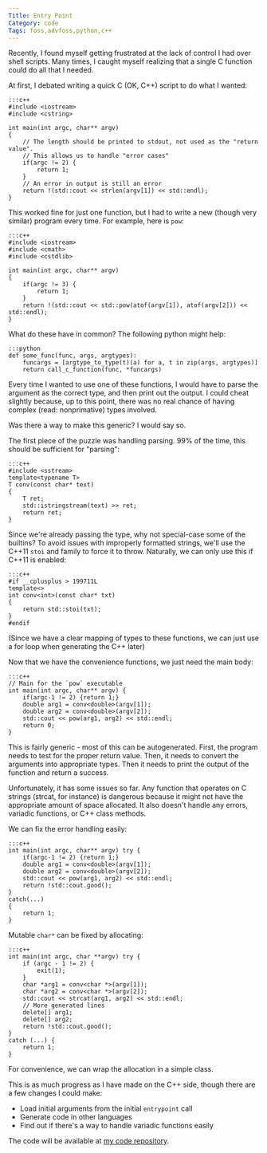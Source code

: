 ```yaml
---
Title: Entry Point
Category: code
Tags: foss,advfoss,python,c++
---
```


Recently, I found myself getting frustrated at the lack of control I had over shell scripts. Many times, I caught myself realizing that a single C function could do all that I needed.

At first, I debated writing a quick C (OK, C++) script to do what I wanted:

	:::c++
	#include <iostream>
	#include <cstring>

	int main(int argc, char** argv)
	{
		// The length should be printed to stdout, not used as the "return value".
		// This allows us to handle "error cases"
		if(argc != 2) {
			return 1;
		}
		// An error in output is still an error
		return !(std::cout << strlen(argv[1]) << std::endl);
	}

This worked fine for just one function, but I had to write a new (though very similar) program every time. For example, here is `pow`:

	:::c++
	#include <iostream>
	#include <cmath>
	#include <cstdlib>

	int main(int argc, char** argv)
	{
		if(argc != 3) {
			return 1;
		}
		return !(std::cout << std::pow(atof(argv[1]), atof(argv[2])) << std::endl);
	}

What do these have in common? The following python might help:

	:::python
	def some_func(func, args, argtypes):
		funcargs = [argtype_to_type(t)(a) for a, t in zip(args, argtypes)]
		return call_c_function(func, *funcargs)

Every time I wanted to use one of these functions, I would have to parse the argument as the correct type, and then print out the output. I could cheat slightly because, up to this point, there was no real chance of having complex (read: nonprimative) types involved.

Was there a way to make this generic? I would say so.

The first piece of the puzzle was handling parsing. 99% of the time, this should be sufficient for "parsing":

	:::c++
	#include <sstream>
	template<typename T>
	T conv(const char* text)
	{
		T ret;
		std::istringstream(text) >> ret;
		return ret;
	}

Since we're already passing the type, why not special-case some of the builtins? To avoid issues with improperly formatted strings, we'll use the C++11 `stoi` and family to force it to throw. Naturally, we can only use this if C++11 is enabled:

	:::c++
	#if __cplusplus > 199711L
	template<>
	int conv<int>(const char* txt)
	{
		return std::stoi(txt);
	}
	#endif

(Since we have a clear mapping of types to these functions, we can just use a for loop when generating the C++ later)

Now that we have the convenience functions, we just need the main body:

	:::c++
	// Main for the `pow` executable
	int main(int argc, char** argv) {
		if(argc-1 != 2) {return 1;}
		double arg1 = conv<double>(argv[1]);
		double arg2 = conv<double>(argv[2]);
		std::cout << pow(arg1, arg2) << std::endl;
		return 0;
	}

This is fairly generic - most of this can be autogenerated. First, the program needs to test for the proper return value. Then, it needs to convert the arguments into appropriate types. Then it needs to print the output of the function and return a success.

Unfortunately, it has some issues so far. Any function that operates on C strings (strcat, for instance) is dangerous because it might not have the appropriate amount of space allocated. It also doesn't handle any errors, variadic functions, or C++ class methods.

We can fix the error handling easily:

	:::c++
	int main(int argc, char** argv) try {
		if(argc-1 != 2) {return 1;}
		double arg1 = conv<double>(argv[1]);
		double arg2 = conv<double>(argv[2]);
		std::cout << pow(arg1, arg2) << std::endl;
		return !std::cout.good();
	}
	catch(...)
	{
		return 1;
	}

Mutable `char*` can be fixed by allocating:

	:::c++
	int main(int argc, char **argv) try {
		if (argc - 1 != 2) {
			exit(1);
		}
		char *arg1 = conv<char *>(argv[1]);
		char *arg2 = conv<char *>(argv[2]);
		std::cout << strcat(arg1, arg2) << std::endl;
		// More generated lines
		delete[] arg1;
		delete[] arg2;
		return !std::cout.good();
	}
	catch (...) {
		return 1;
	}

For convenience, we can wrap the allocation in a simple class.

This is as much progress as I have made on the C++ side, though there are a few changes I could make:

- Load initial arguments from the initial `entrypoint` call
- Generate code in other languages
- Find out if there's a way to handle variadic functions easily

The code will be available at [my code repository].

[my code repository]: http://code.msoucy.me/entrypoint

